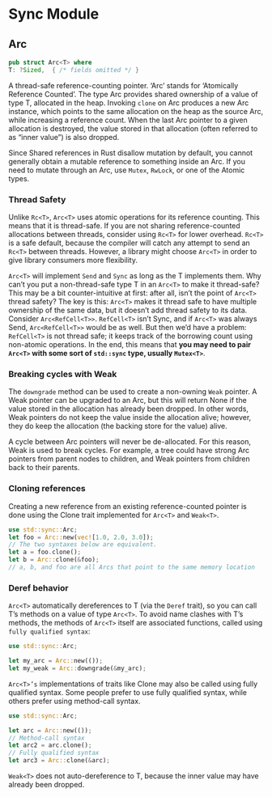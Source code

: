 # Sync Module

## Arc

```rust
pub struct Arc<T> where
T: ?Sized,  { /* fields omitted */ }
```

A thread-safe reference-counting pointer. ‘Arc’ stands for ‘Atomically Reference Counted’. The type Arc<T> provides shared ownership of a value of type T, allocated in the heap. Invoking ```clone``` on Arc produces a new Arc instance, which points to the same allocation on the heap as the source Arc, while increasing a reference count. When the last Arc pointer to a given allocation is destroyed, the value stored in that allocation (often referred to as “inner value”) is also dropped.

Since Shared references in Rust disallow mutation by default, you cannot generally obtain a mutable reference to something inside an Arc. If you need to mutate through an Arc, use ```Mutex```, ```RwLock```, or one of the Atomic types.

### Thread Safety

Unlike ```Rc<T>```, ```Arc<T>``` uses atomic operations for its reference counting. This means that it is thread-safe. If you are not sharing reference-counted allocations between threads, consider using `Rc<T>` for lower overhead. `Rc<T>` is a safe default, because the compiler will catch any attempt to send an `Rc<T>` between threads. However, a library might choose `Arc<T>` in order to give library consumers more flexibility.

`Arc<T>` will implement ```Send``` and ```Sync``` as long as the T implements them. Why can’t you put a non-thread-safe type T in an `Arc<T>` to make it thread-safe? This may be a bit counter-intuitive at first: after all, isn’t the point of `Arc<T>` thread safety? The key is this: `Arc<T>` makes it thread safe to have multiple ownership of the same data, but it doesn’t add thread safety to its data. Consider `Arc<RefCell<T>>`. `RefCell<T>` isn’t Sync, and if `Arc<T>` was always Send, `Arc<RefCell<T>>` would be as well. But then we’d have a problem: `RefCell<T>` is not thread safe; it keeps track of the borrowing count using non-atomic operations. In the end, this means that **you may need to pair `Arc<T>` with some sort of `std::sync` type, usually `Mutex<T>`**.

### Breaking cycles with Weak

The ```downgrade``` method can be used to create a non-owning ```Weak``` pointer. A Weak pointer can be upgraded to an Arc, but this will return None if the value stored in the allocation has already been dropped. In other words, Weak pointers do not keep the value inside the allocation alive; however, they do keep the allocation (the backing store for the value) alive.

A cycle between Arc pointers will never be de-allocated. For this reason, Weak is used to break cycles. For example, a tree could have strong Arc pointers from parent nodes to children, and Weak pointers from children back to their parents.

### Cloning references

Creating a new reference from an existing reference-counted pointer is done using the Clone trait implemented for `Arc<T>` and `Weak<T>`.

```rust
use std::sync::Arc;
let foo = Arc::new(vec![1.0, 2.0, 3.0]);
// The two syntaxes below are equivalent.
let a = foo.clone();
let b = Arc::clone(&foo);
// a, b, and foo are all Arcs that point to the same memory location
```

### Deref behavior

`Arc<T>` automatically dereferences to T (via the ```Deref``` trait), so you can call T’s methods on a value of type `Arc<T>`. To avoid name clashes with T’s methods, the methods of `Arc<T>` itself are associated functions, called using ```fully qualified syntax```:

```rust
use std::sync::Arc;

let my_arc = Arc::new(());
let my_weak = Arc::downgrade(&my_arc);
```

`Arc<T>’s` implementations of traits like Clone may also be called using fully qualified syntax. Some people prefer to use fully qualified syntax, while others prefer using method-call syntax.

```rust
use std::sync::Arc;

let arc = Arc::new(());
// Method-call syntax
let arc2 = arc.clone();
// Fully qualified syntax
let arc3 = Arc::clone(&arc);
```

`Weak<T>` does not auto-dereference to T, because the inner value may have already been dropped.
